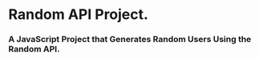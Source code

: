 # Random API Project.
<h3>A JavaScript Project that Generates Random Users Using the Random API.</h3>
